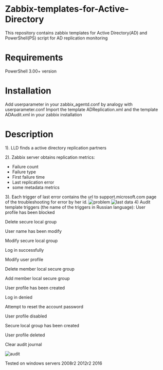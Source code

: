 # Zabbix-templates-for-Active-Directory
This repository contains zabbix templates for Active Directory(AD) and PowerShell(PS) script for AD replication monitoring
# Requirements
PowerShell 3.00+ version
# Installation
Add userparameter in your zabbix_agentd.conf by analogy with userparameter.conf
Import the template ADReplication.xml and the template ADAudit.xml in your zabbix installation
# Description
1). LLD finds a active directory replication partners

2). Zabbix server obtains replication metrics:
  - Failure count
  - Failure type
  - First failure time
  - Last replication error
  - some metadata metrics

3). Each trigger of last error contains the url to support.microsoft.com page of the troubleshooting for error by her id.
![problem](https://user-images.githubusercontent.com/39965096/51258163-62942c00-19ba-11e9-88ac-33c31647c8be.PNG)
![last data](https://user-images.githubusercontent.com/39965096/51258208-7c357380-19ba-11e9-8627-3d819134a1a3.PNG)
4) Audit template triggers (the name of the triggers in Russian language):
User profile has been blocked

Delete secure local group

User name has been modify

Modify secure local group

Log in successfully

Modify user profile

Delete member local secure group

Add member local secure group

User profile has been created

Log in denied

Attempt to reset the account password

User profile disabled

Secure local group has been created

User profile deleted

Clear audit journal

![audit](https://user-images.githubusercontent.com/39965096/51258362-d9c9c000-19ba-11e9-932e-fc90228cd6a2.PNG)



Tested on windows servers 2008r2 2012r2 2016
